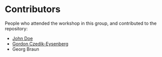 # Contributors

People who attended the workshop in this group, and contributed to the repository:
- [John Doe](https://www.meetup.com/Free-Code-Camp-Vienna/)
- [Gordon Czedik-Eysenberg](https://www.meetup.com/Free-Code-Camp-Vienna/)
- Georg Braun
